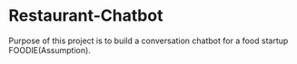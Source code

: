# Restaurant-Chatbot
Purpose of this project is to build a conversation chatbot for a food startup FOODIE(Assumption).
